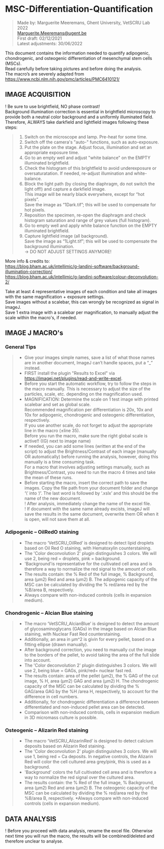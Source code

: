 # MSC-Differentiation-Quantification
> Made by: Marguerite Meeremans, Ghent University, VetSCRU Lab 2022 \
> Marguerite.Meeremans@ugent.be \
> First draft: 		02/12/2021 \
> Latest adjustments:	30/06/2022

This document contains the information needed to quantify adipogenic, chondrogenic, and osteogenic differentiation of mesenchymal stem cells (MSCs). \
Read carefully before taking pictures and before doing the analysis. \
The macro’s are severely adapted from https://www.ncbi.nlm.nih.gov/pmc/articles/PMC6410121/ 

## IMAGE ACQUISITION
! Be sure to use brightfield, NO phase contrast! \
Background illumination correction is essential  in brightfield microscopy to provide both a neutral color background and a uniformly illuminated field.\
Therefore, ALWAYS take darkfield and lightfield images following these steps: 
> 1) Switch on the microscope and lamp. Pre-heat for some time.
> 2) Switch off the camera's "auto-" functions, such as auto-exposure.
> 3) Put the plate on the stage. Adjust focus, illumination and set an appropriate exposure time.
> 4) Go to an empty well and adjust "white balance" on the EMPTY illuminated brightfield.
> 5) Check the histogram of this brightfield to avoid underexposure or oversaturatation. If needed, re-adjust illumination and white-balance.
> 6) Block the light path (by closing the diaphragm, do not switch the light off!) and capture a darkfield image. \
>      This image will be nearly black everywhere, except for “hot pixels”.\
>      Save the image as “1Dark.tif”; this will be used to compensate for hot pixels.
> 7) Reposition the specimen, re-open the diaphragm and check histogram saturation and range of grey values (full histogram). 
> 8) Go to empty well and apply white balance function on the EMPTY illuminated brightfield.
> 9) Capture lightfield image (all background). \
>      Save the image as “1Light.tif”; this will be used to compensate the background illumination. \
>      -> DO NOT ADJUST SETTINGS ANYMORE!

More info & credits to: \
https://blog.bham.ac.uk/intellimic/g-landini-software/background-illumination-correction/ \
https://blog.bham.ac.uk/intellimic/g-landini-software/colour-deconvolution-2/ 

Take at least 4 representative images of each condition and take all images with the same magnification + exposure settings. \
Save images without a scalebar, this can wrongly be recognized as signal in imageJ. \
Save 1 extra image with a scalebar per magnification, to manually adjust the scale within the macro's, if needed. 

## IMAGE J MACRO's
### General Tips
>  * Give your images simple names, save a list of what those names are in another document, ImageJ can’t handle spaces, put a “_” instead. 
>  * FIRST install the plugin "Results to Excel" via https://imagej.net/plugins/read-and-write-excel.
>  * Before you start the automatic workflow, try to follow the steps in the macro manually. This is necessary to adjust the size of the particles, scale, etc. depending on the magnification used. 
>  * MAGNIFICATION: Determine the scale on 1 test image with printed scalebar and set as global scale. \
>   		Recommended magnification per differentiation is 20x, 10x and 10x for adipogenic, chondrogenic and osteogenic differentiation, respectively. \
		If you use another scale, do not forget to adjust the appropriate line in the macro (±line 35). \
		Before you run the macro, make sure the right global scale is active!! ((G) next to image name) 
> * If needed, you can add some lines (written at the end of the script) to adjust the Brightness/Contrast of each image (manually OR automatically) before running the analysis, however, doing this manually is a time consuming task. \
> 		For a macro that involves adjusting settings manually, such as Brightness/Contrast, you need to run the macro 4 times and take the mean of these runs.
>  * Before starting the macro, insert the correct path to save the images. Copy the file path from your document folder and change ‘\’ into ‘/’. The last word is followed by ‘.xslx’ and this should be the name of the new document. \
>  		! After analysis, immediately change the name of the excel file. \
>  		! If document with the same name already excists, imageJ will save the results in the same document, overwrite them OR when it is open, will not save them at all.

### Adipogenic – OilRedO staining
>  * The macro ‘VetSCRU_OilRed’ is designed to detect lipid droplets based on Oil Red O staining, with Hematoxylin counterstaining. 
>  * The 'Color deconvolution 2' plugin distinguishes 3 colors. We will use 2, being red = droplets, pink = background.
>  * 'Background'is representative for the cultivated cell area and is therefore a way to normalize the red signal to the amount of cells.
>  * The results contain: the % Red of the full image, % Background, area (µm2) Red and area (µm2) B. The adipogenic capacity of the MSC can be calculated by dividing the % red/area red by the %B/area B, respectively.
>  * Always compare with non-induced controls (cells in expansion medium).

### Chondrogenic – Alcian Blue staining
>  * The macro ‘VetSCRU_AlcianBlue’ is designed to detect the amount of glycosaminoglycans (GAGs) in the image based on Alcian Blue staining, with Nuclear Fast Red counterstaining. 
>  * Additionally, an area in µm^2 is givin for every pellet, based on a fitting ellipse (drawn manually).
>  * After background correction, you need to manually cut the image to the borders of the pellet, to avoid taking the area of the full slide into account. 
>  * The 'Color deconvolution 2' plugin distinguishes 3 colors. We will use 2, being blue = GAGs, pink/red= nuclear fast red. 
>  * The results contain: area of the pellet (µm2), the % GAG of the cut image, % H, area (µm2) GAG and area (µm2) H. The chondrogenic capacity of the MSC can be calculated by dividing the % GAG/area GAG by the %H /area H, respectively, to account for the difference in cell numbers.
>  * Additionally, for chondrogenic differentiation a difference between differentiated and non-induced pellet area can be detected.
>  * Comparison with non-induced controls, cells in expansion medium in 3D micromass culture is possible.

### Osteogenic – Alizarin Red staining
>  * The macro ‘VetSCRU_AlizarinRed’ is designed to detect calcium deposits based on Alizarin Red staining. 
>  * The 'Color deconvolution 2' plugin distinguishes 3 colors. We will use 1, being red = Ca deposits. In negative controls, the Alizarin Red will color the cell cultured area grey/pink, this is used as a background.
>  * 'Background' colors the full cultivated cell area and is therefore a way to normalize the red signal over the cultured area.	
>  * The results contain: the % Red of the full image, % Background, area (µm2) Red and area (µm2) B. The osteogenic capacity of the MSC can be calculated by dividing the % red/area red by the %B/area B, respectively.
>  *Always compare with non-induced controls (cells in expansion medium).

## DATA ANALYSIS
! Before you proceed with data analysis, rename the excel file. Otherwise next time you will run the macro, the results will be combined/deleted and therefore unclear to analyse.
